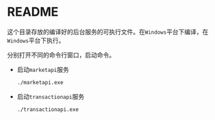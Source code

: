 # README
这个目录存放的编译好的后台服务的可执行文件。在`Windows`平台下编译，在`Windows`平台下执行。

分别打开不同的命令行窗口，启动命令。
* 启动`marketapi`服务
    ```sh
    ./marketapi.exe
    ```

* 启动`transactionapi`服务
    ```sh
    ./transactionapi.exe
    ```
